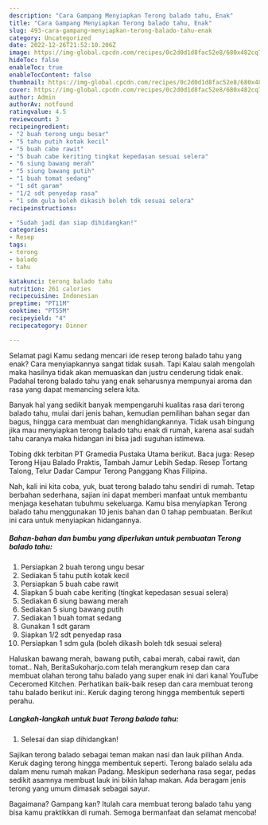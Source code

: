 ```yaml
---
description: "Cara Gampang Menyiapkan Terong balado tahu, Enak"
title: "Cara Gampang Menyiapkan Terong balado tahu, Enak"
slug: 493-cara-gampang-menyiapkan-terong-balado-tahu-enak
category: Uncategorized
date: 2022-12-26T21:52:10.206Z
image: https://img-global.cpcdn.com/recipes/0c2d0d1d8fac52e8/680x482cq70/terong-balado-tahu-foto-resep-utama.jpg
hideToc: false
enableToc: true
enableTocContent: false
thumbnail: https://img-global.cpcdn.com/recipes/0c2d0d1d8fac52e8/680x482cq70/terong-balado-tahu-foto-resep-utama.jpg
cover: https://img-global.cpcdn.com/recipes/0c2d0d1d8fac52e8/680x482cq70/terong-balado-tahu-foto-resep-utama.jpg
author: Admin
authorAv: notfound
ratingvalue: 4.5
reviewcount: 3
recipeingredient:
- "2 buah terong ungu besar"
- "5 tahu putih kotak kecil"
- "5 buah cabe rawit"
- "5 buah cabe keriting tingkat kepedasan sesuai selera"
- "6 siung bawang merah"
- "5 siung bawang putih"
- "1 buah tomat sedang"
- "1 sdt garam"
- "1/2 sdt penyedap rasa"
- "1 sdm gula boleh dikasih boleh tdk sesuai selera"
recipeinstructions:

- "Sudah jadi dan siap dihidangkan!"
categories:
- Resep
tags:
- terong
- balado
- tahu

katakunci: terong balado tahu 
nutrition: 261 calories
recipecuisine: Indonesian
preptime: "PT11M"
cooktime: "PT55M"
recipeyield: "4"
recipecategory: Dinner

---
```



Selamat pagi Kamu sedang mencari ide resep terong balado tahu yang enak? Cara menyiapkannya sangat tidak susah. Tapi Kalau salah mengolah maka hasilnya tidak akan memuaskan dan justru cenderung tidak enak. Padahal terong balado tahu yang enak seharusnya mempunyai aroma dan rasa yang dapat memancing selera kita.


Banyak hal yang sedikit banyak mempengaruhi kualitas rasa dari terong balado tahu, mulai dari jenis bahan, kemudian pemilihan bahan segar dan bagus, hingga cara membuat dan menghidangkannya. Tidak usah bingung jika mau menyiapkan terong balado tahu enak di rumah, karena asal sudah tahu caranya maka hidangan ini bisa jadi suguhan istimewa.

Tobing dkk terbitan PT Gramedia Pustaka Utama berikut. Baca juga: Resep Terong Hijau Balado Praktis, Tambah Jamur Lebih Sedap. Resep Tortang Talong, Telur Dadar Campur Terong Panggang Khas Filipina.


Nah, kali ini kita coba, yuk, buat terong balado tahu sendiri di rumah. Tetap berbahan sederhana, sajian ini dapat memberi manfaat untuk membantu menjaga kesehatan tubuhmu sekeluarga. Kamu bisa menyiapkan Terong balado tahu menggunakan 10 jenis bahan dan 0 tahap pembuatan. Berikut ini cara untuk menyiapkan hidangannya.

<!--inarticleads1-->

##### Bahan-bahan dan bumbu yang diperlukan untuk pembuatan Terong balado tahu:

1. Persiapkan 2 buah terong ungu besar
1. Sediakan 5 tahu putih kotak kecil
1. Persiapkan 5 buah cabe rawit
1. Siapkan 5 buah cabe keriting (tingkat kepedasan sesuai selera)
1. Sediakan 6 siung bawang merah
1. Sediakan 5 siung bawang putih
1. Sediakan 1 buah tomat sedang
1. Gunakan 1 sdt garam
1. Siapkan 1/2 sdt penyedap rasa
1. Persiapkan 1 sdm gula (boleh dikasih boleh tdk sesuai selera)


Haluskan bawang merah, bawang putih, cabai merah, cabai rawit, dan tomat.. Nah, BeritaSukoharjo.com telah merangkum resep dan cara membuat olahan terong tahu balado yang super enak ini dari kanal YouTube Ceceromed Kitchen. Perhatikan baik-baik resep dan cara membuat terong tahu balado berikut ini:. Keruk daging terong hingga membentuk seperti perahu. 

<!--inarticleads2-->

##### Langkah-langkah untuk buat Terong balado tahu:


1. Selesai dan siap dihidangkan!

Sajikan terong balado sebagai teman makan nasi dan lauk pilihan Anda. Keruk daging terong hingga membentuk seperti. Terong balado selalu ada dalam menu rumah makan Padang. Meskipun sederhana rasa segar, pedas sedikit asamnya membuat lauk ini bikin lahap makan. Ada beragam jenis terong yang umum dimasak sebagai sayur. 

Bagaimana? Gampang kan? Itulah cara membuat terong balado tahu yang bisa kamu praktikkan di rumah. Semoga bermanfaat dan selamat mencoba!
